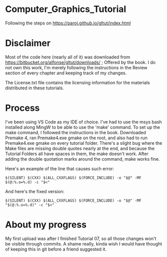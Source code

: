 # Computer_Graphics_Tutorial
Following the steps on https://paroj.github.io/gltut/index.html

# Disclaimer
Most of the code here (nearly all of it) was downloaded from https://bitbucket.org/alfonse/gltut/downloads/ ; Offered by the book. I do not own this work, I'm merely following the instructions in the Review section of every chapter and keeping track of my changes.

The License.txt file contains the licensing information for the materials distributed in these tutorials.

# Process
I've been using VS Code as my IDE of choice. 
I've had to use the msys bash installed along MingW to be able to use the 'make' command. 
To set up the make command, I followed the instructions in the book. Downloaded Premake 4, ran Premake4.exe gmake on the root, and also had to run Premake4.exe gmake on every tutorial folder. There's a slight bug where the Make files are missing double quotes nearly at the end, and because the Tutorial Folders all have spaces in them, the make doesn't work. After adding the double quotation marks around the command, make works fine.

Here's an example of the line that causes such error:

```
$(SILENT) $(CXX) $(ALL_CXXFLAGS) $(FORCE_INCLUDE) -o "$@" -MF $(@:%.o=%.d) -c "$<"
```

And here's the fixed version:

```
$(SILENT) $(CXX) $(ALL_CXXFLAGS) $(FORCE_INCLUDE) -o "$@" -MF "$(@:%.o=%.d)" -c "$<"
```

# About my progress
My first upload was after I finished Tutorial 07, so all those changes won't be visible through commits. A shame really, kinda wish I would have thought of keeping this in git before a friend suggested it.
